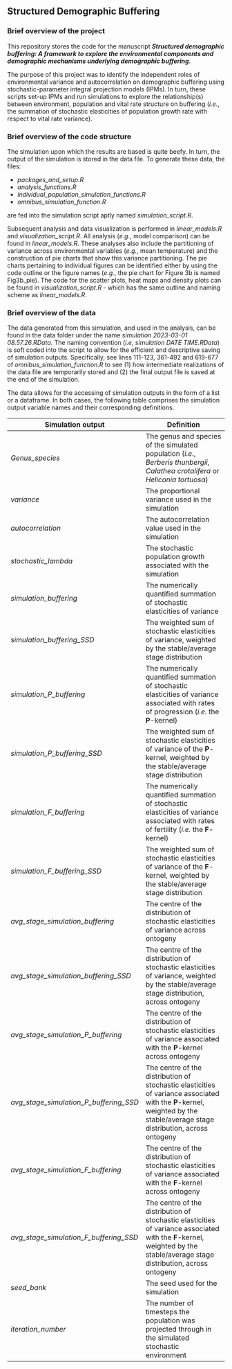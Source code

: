 ## Structured Demographic Buffering

### Brief overview of the project

This repository stores the code for the manuscript ___Structured demographic buffering: A framework to explore the environmental components and demographic mechanisms underlying demographic buffering___. 

The purpose of this project was to identify the independent roles of environmental variance and autocorrelation on demographic buffering using stochastic-parameter integral projection models (IPMs). In turn, these scripts set-up IPMs and run simulations to explore the relationship(s) between environment, population and vital rate structure on buffering (*i.e.*, the summation of stochastic elasticities of population growth rate with respect to vital rate variance).


### Brief overview of the code structure

The simulation upon which the results are based is quite beefy. In turn, the output of the simulation is stored in the data file. To generate these data, the files:

- *packages_and_setup.R*
- *analysis_functions.R*
- *individual_population_simulation_functions.R*
- *omnibus_simulation_function.R*

are fed into the simulation script aptly named *simulation_script.R*. 

Subsequent analysis and data visualization is performed in *linear_models.R* and *visualization_script.R*. All analysis (*e.g.*, model comparison) can be found in *linear_models.R*. These analyses also include the partitioning of variance across environmental variables (*e.g.*, mean temperature) and the construction of pie charts that show this variance partitioning. The pie charts pertaining to individual figures can be identified either by using the code outline or the figure names (*e.g.*, the pie chart for Figure 3b is named Fig3b_pie). The code for the scatter plots, heat maps and density plots can be found in *visualization_script.R* - which has the same outline and naming scheme as *linear_models.R*.

### Brief overview of the data

The data generated from this simulation, and used in the analysis, can be found in the data folder under the name *simulation 2023-03-01 08.57.26.RData*. The naming convention (*i.e*, *simulation DATE TIME.RData*) is soft coded into the script to allow for the efficient and descriptive saving of simulation outputs. Specifically, see lines 111-123, 361-492 and 619-677 of   *omnibus_simulation_function.R* to see (1) how intermediate realizations of the data file are temporarily stored and (2) the final output file is saved at the end of the simulation.

The data allows for the accessing of simulation outputs in the form of a list or a dataframe. In both cases, the following table comprises the simulation output variable names and their corresponding definitions.

| **Simulation output**  |  **Definition**  |
| ------------- | ------------- |
| *Genus_species*  | The genus and species of the simulated population (*i.e.*, *Berberis thunbergii*, *Calathea crotalifera* or *Heliconia tortuosa*)  |
| *variance*  | The proportional variance used in the simulation  |
| *autocorrelation*  | The autocorrelation value used in the simulation  |
| *stochastic_lambda*  | The stochastic population growth associated with the simulation  |
| *simulation_buffering*  | The numerically quantified summation of stochastic elasticities of variance  |
| *simulation_buffering_SSD*  | The weighted sum of stochastic elasticities of variance, weighted by the stable/average stage distribution   |
| *simulation_P_buffering*  | The numerically quantified summation of stochastic elasticities of variance associated with rates of progression (*i.e.* the **P**-kernel)  |
| *simulation_P_buffering_SSD*  | The weighted sum of stochastic elasticities of variance of the **P**-kernel, weighted by the stable/average stage distribution |
| *simulation_F_buffering*  | The numerically quantified summation of stochastic elasticities of variance associated with rates of fertility (*i.e.* the **F**-kernel)  |
| *simulation_F_buffering_SSD*  | The weighted sum of stochastic elasticities of variance of the **F**-kernel, weighted by the stable/average stage distribution |
| *avg_stage_simulation_buffering*  | The centre of the distribution of stochastic elasticities of  variance across ontogeny  |
| *avg_stage_simulation_buffering_SSD*  | The centre of the distribution of stochastic elasticities of variance, weighted by the stable/average stage distribution, across ontogeny  |
| *avg_stage_simulation_P_buffering*  | The centre of the distribution of stochastic elasticities of variance associated with the **P**-kernel across ontogeny  |
| *avg_stage_simulation_P_buffering_SSD*  | The centre of the distribution of stochastic elasticities of variance associated with the **P**-kernel, weighted by the stable/average stage distribution, across ontogeny  |
| *avg_stage_simulation_F_buffering*  | The centre of the distribution of stochastic elasticities of variance associated with the **F**-kernel across ontogeny  |
| *avg_stage_simulation_F_buffering_SSD*  | The centre of the distribution of stochastic elasticities of variance associated with the **F**-kernel, weighted by the stable/average stage distribution, across ontogeny  |
| *seed_bank*  | The seed used for the simulation |
| *iteration_number*  | The number of timesteps the population was projected through in the simulated stochastic environment  |


